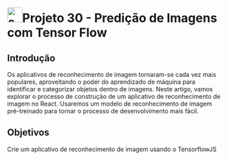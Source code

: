 <h1><img src="https://i.imgur.com/H9wEgsJ.png" title="source: imgur.com" width="35px"/>Projeto 30 - Predição de Imagens com Tensor Flow</h1>

## Introdução

Os aplicativos de reconhecimento de imagem tornaram-se cada vez mais populares, aproveitando o poder do aprendizado de máquina para identificar e categorizar objetos dentro de imagens. Neste artigo, vamos explorar o processo de construção de um aplicativo de reconhecimento de imagem no React. Usaremos um modelo de reconhecimento de imagem pré-treinado para tornar o processo de desenvolvimento mais fácil.

## Objetivos

Crie um aplicativo de reconhecimento de imagem usando o TensorflowJS